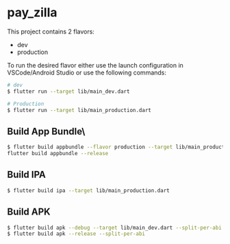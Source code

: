 # pay_zilla

This project contains 2 flavors:

- dev
- production

To run the desired flavor either use the launch configuration in VSCode/Android Studio or use the following commands:

```sh
# dev
$ flutter run --target lib/main_dev.dart

# Production
$ flutter run --target lib/main_production.dart
```

## Build App Bundle\

```sh
$ flutter build appbundle --flavor production --target lib/main_production.dart --release
flutter build appbundle --release
```

## Build IPA

```sh
$ flutter build ipa --target lib/main_production.dart
```

## Build APK

```sh
$ flutter build apk --debug --target lib/main_dev.dart --split-per-abi --flavor dev
$ flutter build apk --release --split-per-abi
```
